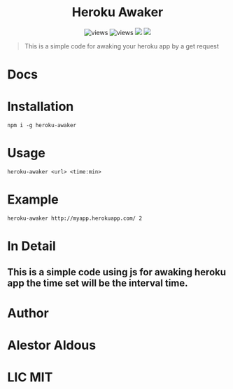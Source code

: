 <h1 align=center>Heroku Awaker</h1>
<p align=center >
<img src="https://komarev.com/ghpvc/?username=heroku-awaker" alt=views >
<img src="https://img.shields.io/github/license/alestor123/HEROKU-AWAKER" alt=views >
<a href="https://github.com/alestor123/HEROKU-AWAKER/issues"><img src="https://img.shields.io/github/issues-raw/alestor123/HEROKU-AWAKER"></a>
<a href="https://www.npmjs.com/package/heroku-awaker"><img src="https://img.shields.io/npm/v/heroku-awaker"></a>

</p>


> This is a simple code for awaking your heroku app by  a get request 

# Docs

# Installation

``npm i -g heroku-awaker``

# Usage 

``heroku-awaker <url> <time:min>``

# Example 

``heroku-awaker http://myapp.herokuapp.com/ 2``

# In Detail

## This is a simple code using js for awaking heroku app the time set will be the interval time.

# Author 

# Alestor Aldous

# LIC MIT
